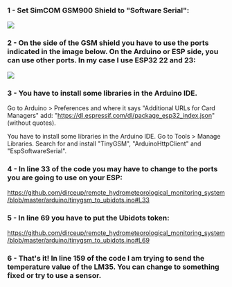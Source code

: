 ### 1 - Set SimCOM GSM900 Shield to "Software Serial":
<img src='https://github.com/dirceup/remote_hydrometeorological_monitoring_system/blob/master/pinout/serial.png' />

### 2 - On the side of the GSM shield you have to use the ports indicated in the image below. On the Arduino or ESP side, you can use other ports. In my case I use ESP32 22 and 23:

<img src='https://github.com/dirceup/remote_hydrometeorological_monitoring_system/blob/master/pinout/Wiring-SIM900-GSM-GPRS-Shield-with-Arduino-UNO.png.png' />

### 3 - You have to install some libraries in the Arduino IDE.

Go to Arduino > Preferences and where it says "Additional URLs for Card Managers" add: "https://dl.espressif.com/dl/package_esp32_index.json" (without quotes).

You have to install some libraries in the Arduino IDE. Go to Tools > Manage Libraries. Search for and install "TinyGSM", "ArduinoHttpClient" and "EspSoftwareSerial".

### 4 - In line 33 of the code you may have to change to the ports you are going to use on your ESP:

https://github.com/dirceup/remote_hydrometeorological_monitoring_system/blob/master/arduino/tinygsm_to_ubidots.ino#L33

### 5 - In line 69 you have to put the Ubidots token:
https://github.com/dirceup/remote_hydrometeorological_monitoring_system/blob/master/arduino/tinygsm_to_ubidots.ino#L69

### 6 - That's it! In line 159 of the code I am trying to send the temperature value of the LM35. You can change to something fixed or try to use a sensor.